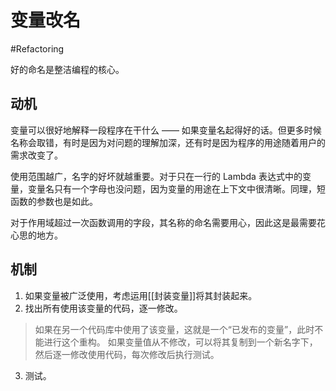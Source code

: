 # 变量改名
#Refactoring 

好的命名是整洁编程的核心。

## 动机

变量可以很好地解释一段程序在干什么 —— 如果变量名起得好的话。但更多时候名称会取错，有时是因为对问题的理解加深，还有时是因为程序的用途随着用户的需求改变了。

使用范围越广，名字的好坏就越重要。对于只在一行的 Lambda 表达式中的变量，变量名只有一个字母也没问题，因为变量的用途在上下文中很清晰。同理，短函数的参数也是如此。

对于作用域超过一次函数调用的字段，其名称的命名需要用心，因此这是最需要花心思的地方。

## 机制

1. 如果变量被广泛使用，考虑运用[[封装变量]]将其封装起来。
2. 找出所有使用该变量的代码，逐一修改。

> 如果在另一个代码库中使用了该变量，这就是一个“已发布的变量”，此时不能进行这个重构。
> 如果变量值从不修改，可以将其复制到一个新名字下，然后逐一修改使用代码，每次修改后执行测试。

3. 测试。